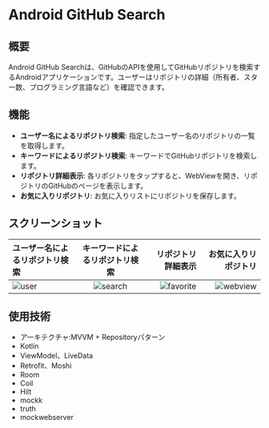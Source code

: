 # Android GitHub Search

## 概要
Android GitHub Searchは、GitHubのAPIを使用してGitHubリポジトリを検索するAndroidアプリケーションです。ユーザーはリポジトリの詳細（所有者、スター数、プログラミング言語など）を確認できます。

## 機能
- **ユーザー名によるリポジトリ検索**: 指定したユーザー名のリポジトリの一覧を取得します。
- **キーワードによるリポジトリ検索**: キーワードでGitHubリポジトリを検索します。
- **リポジトリ詳細表示**: 各リポジトリをタップすると、WebViewを開き、リポジトリのGitHubのページを表示します。
- **お気に入りリポジトリ**: お気に入りリストにリポジトリを保存します。

## スクリーンショット
| ユーザー名によるリポジトリ検索 | キーワードによるリポジトリ検索 | リポジトリ詳細表示 | お気に入りリポジトリ |
| :--- | :---: | ---: | ---: |
| ![user](https://github.com/Nkot117/AndroidGitHubSearch/assets/52451383/419fc9d6-af4e-4118-97fb-ab1fb6426582) |![search](https://github.com/Nkot117/AndroidGitHubSearch/assets/52451383/e97a8fe7-d7e8-41a0-ac68-a6079c27d93a) | ![favorite](https://github.com/Nkot117/AndroidGitHubSearch/assets/52451383/ee8173fa-9e3b-42c4-baf1-d57cffc4ef37) | ![webview](https://github.com/Nkot117/AndroidGitHubSearch/assets/52451383/462a2dd2-bd0b-4dd5-901e-4be84ea8e1f7) |

## 使用技術
- アーキテクチャ:MVVM + Repositoryパターン
- Kotlin
- ViewModel、LiveData
- Retrofit、Moshi
- Room
- Coil
- Hilt
- mockk
- truth
- mockwebserver
